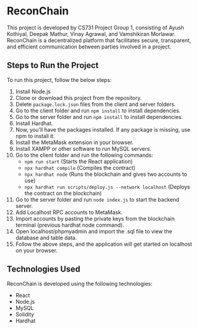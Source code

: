# ReconChain

This project is developed by CS731 Project Group 1, consisting of Ayush Kothiyal, Deepak Mathur, Vinay Agrawal, and Vamshikiran Morlawar. ReconChain is a decentralized platform that facilitates secure, transparent, and efficient communication between parties involved in a project.

## Steps to Run the Project

To run this project, follow the below steps:

1. Install Node.js
2. Clone or download this project from the repository.
3. Delete `package.lock.json` files from the client and server folders.
4. Go to the client folder and run `npm install` to install dependencies.
5. Go to the server folder and run `npm install` to install dependencies.
6. Install Hardhat.
7. Now, you'll have the packages installed. If any package is missing, use npm to install it.
8. Install the MetaMask extension in your browser.
9. Install XAMPP or other software to run MySQL servers.
10. Go to the client folder and run the following commands:
    - `npm run start` (Starts the React application)
    - `npx hardhat compile` (Compiles the contract)
    - `npx hardhat node` (Runs the blockchain and gives two accounts to use)
    - `npx hardhat run scripts/deploy.js --network localhost` (Deploys the contract on the blockchain)
11. Go to the server folder and run `node index.js` to start the backend server.
12. Add Localhost RPC accounts to MetaMask.
13. Import accounts by pasting the private keys from the blockchain terminal (previous hardhat node command).
14. Open localhost/phpmyadmin and import the .sql file to view the database and table data.
15. Follow the above steps, and the application will get started on localhost on your browser.

## Technologies Used

ReconChain is developed using the following technologies:

- React
- Node.js
- MySQL
- Solidity
- Hardhat
